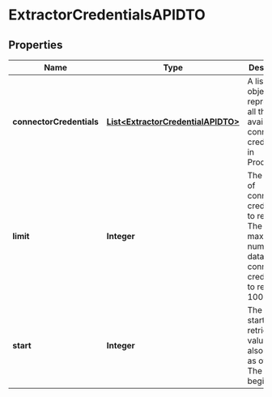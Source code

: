 

# ExtractorCredentialsAPIDTO


## Properties

| Name | Type | Description | Notes |
|------------ | ------------- | ------------- | -------------|
|**connectorCredentials** | [**List&lt;ExtractorCredentialAPIDTO&gt;**](ExtractorCredentialAPIDTO.md) | A list of objects representing all the available connector credentials in Production. |  [optional] |
|**limit** | **Integer** | The number of connector credentials to return. The maximum number of data connector credentials to return is 1000. |  [optional] |
|**start** | **Integer** | The index to start retrieving values from, also known as offset. The index begins at 0. |  [optional] |



